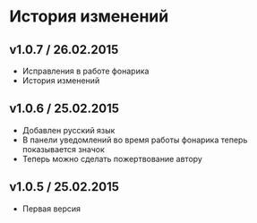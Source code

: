 # История изменений

## v1.0.7 / 26.02.2015
- Исправления в работе фонарика
- История изменений

## v1.0.6 / 25.02.2015
- Добавлен русский язык
- В панели уведомлений во время работы фонарика теперь показывается значок
- Теперь можно сделать пожертвование автору

## v1.0.5 / 25.02.2015
- Первая версия
